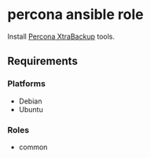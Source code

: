 percona ansible role
=====================

Install [Percona XtraBackup](http://www.percona.com/software/percona-xtrabackup) tools.

Requirements
------------

### Platforms

- Debian
- Ubuntu

### Roles

- common

